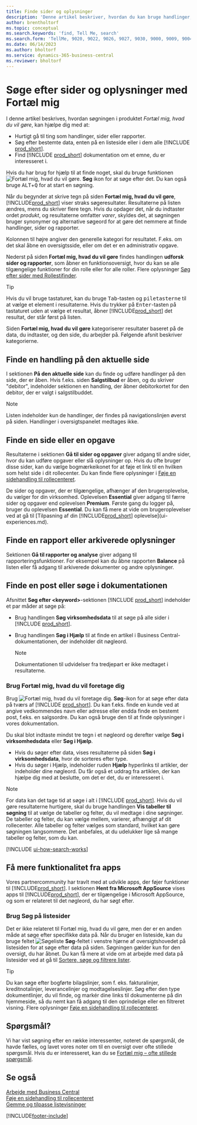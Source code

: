 ```yaml
---
title: Finde sider og oplysninger
description: 'Denne artikel beskriver, hvordan du kan bruge handlinger, sider, rapporter, dokumentation og data samt andre apps og konsulenttjenester.'
author: brentholtorf
ms.topic: conceptual
ms.search.keywords: 'find, Tell Me, search'
ms.search.form: 'TellMe, 9020, 9022, 9026, 9027, 9030, 9000, 9009, 9004, 9005, 9024, 9006, 9007, 9010, 9016, 9017'
ms.date: 06/14/2023
ms.author: bholtorf
ms.service: dynamics-365-business-central
ms.reviewer: bholtorf
---
```

# <a name="finding-pages-and-information-with-tell-me"></a>Søge efter sider og oplysninger med Fortæl mig

I denne artikel beskrives, hvordan søgningen i produktet *Fortæl mig, hvad du vil gøre*, kan hjælpe dig med at: 

* Hurtigt gå til ting som handlinger, sider eller rapporter.
* Søg efter bestemte data, enten på en listeside eller i dem alle [!INCLUDE [prod_short](includes/prod_short.md)].
* Find [!INCLUDE [prod_short](includes/prod_short.md)] dokumentation om et emne, du er interesseret i.

<!-- ![!VIDEO https://go.microsoft.com/fwlink/?linkid=2086048] -->

Hvis du har brug for hjælp til at finde noget, skal du bruge funktionen ![Fortæl mig, hvad du vil gøre.](media/ui-search/search.png "Søg efter side eller rapport") **Søg** ikon for at søge efter det. Du kan også bruge <kbd>ALT</kbd>+<kbd>Q</kbd> for at start en søgning.

Når du begynder at skrive tegn på siden **Fortæl mig, hvad du vil gøre**, [!INCLUDE[prod_short](includes/prod_short.md)] viser straks søgeresultater. Resultaterne på listen ændres, mens du skriver flere tegn. Hvis du opdager det, når du indtaster ordet *produkt*, og resultaterne omfatter *varer*, skyldes det, at søgningen bruger synonymer og alternative søgeord for at gøre det nemmere at finde handlinger, sider og rapporter.

Kolonnen til højre angiver den generelle kategori for resultatet. F.eks. om det skal åbne en oversigtsside, eller om det er en administrativ opgave.  

Nederst på siden **Fortæl mig, hvad du vil gøre** findes handlingen **udforsk sider og rapporter**, som åbner en funktionsoversigt, hvor du kan se alle tilgængelige funktioner for din rolle eller for alle roller. Flere oplysninger [Søg efter sider med Rollestifinder](ui-role-explorer.md).

> [!TIP]  
> Hvis du vil bruge tastaturet, kan du bruge <kbd>Tab</kbd>-tasten og <kbd>piletasterne</kbd> til at vælge et element i resultaterne. Hvis du trykker på <kbd>Enter</kbd>-tasten på tastaturet uden at vælge et resultat, åbner [!INCLUDE[prod_short](includes/prod_short.md)] det resultat, der står først på listen.

Siden **Fortæl mig, hvad du vil gøre** kategoriserer resultater baseret på de data, du indtaster, og den side, du arbejder på. Følgende afsnit beskriver kategorierne.

## <a name="find-an-action-on-the-current-page"></a>Finde en handling på den aktuelle side

I sektionen **På den aktuelle side** kan du finde og udføre handlinger på den side, der er åben. Hvis f.eks. siden **Salgstilbud** er åben, og du skriver "debitor", indeholder sektionen en handling, der åbner debitorkortet for den debitor, der er valgt i salgstilbuddet.

> [!NOTE]  
> Listen indeholder kun de handlinger, der findes på navigationslinjen øverst på siden. Handlinger i oversigtspanelet medtages ikke.  

## <a name="find-a-page-or-a-task"></a>Finde en side eller en opgave

Resultaterne i sektionen **Gå til sider og opgaver** giver adgang til andre sider, hvor du kan udføre opgaver eller slå oplysninger op. Hvis du ofte bruger disse sider, kan du vælge bogmærkeikonet for at føje et link til en hvilken som helst side i dit rollecenter. Du kan finde flere oplysninger i [Føje en sidehandling til rollecenteret](ui-bookmarks.md).

De sider og opgaver, der er tilgængelige, afhænger af den brugeroplevelse, du vælger for din virksomhed. Oplevelsen **Essential** giver adgang til færre sider og opgaver end oplevelsen **Premium**. Første gang du logger på, bruger du oplevelsen **Essential**. Du kan få mere at vide om brugeroplevelser ved at gå til [Tilpasning af din [!INCLUDE[prod_short](includes/prod_short.md)] oplevelse](ui-experiences.md).

## <a name="find-a-report-or-archived-information"></a>Finde en rapport eller arkiverede oplysninger

Sektionen **Gå til rapporter og analyse** giver adgang til rapporteringsfunktioner. For eksempel kan du åbne rapporten **Balance** på listen eller få adgang til arkiverede dokumenter og andre oplysninger.  

## <a name="find-a-record-or-search-the-documentation"></a>Finde en post eller søge i dokumentationen

Afsnittet **Søg efter \<keyword\>**-sektionen [!INCLUDE [prod_short](includes/prod_short.md)] indeholder et par måder at søge på:

* Brug handlingen **Søg virksomhedsdata** til at søge på alle sider i [!INCLUDE [prod_short](includes/prod_short.md)].
* Brug handlingen **Søg i Hjælp** til at finde en artikel i Business Central-dokumentationen, der indeholder dit nøgleord.

  > [!NOTE]  
  > Dokumentationen til udvidelser fra tredjepart er ikke medtaget i resultaterne.

### <a name="use-tell-me-what-you-want-to-do"></a>Brug Fortæl mig, hvad du vil foretage dig

Brug ![Fortæl mig, hvad du vil foretage dig.](media/ui-search/search.png "Søg efter side eller rapport") **Søg**-ikon for at søge efter data på tværs af [!INCLUDE [prod_short](includes/prod_short.md)]. Du kan f.eks. finde en kunde ved at angive vedkommendes navn eller adresse eller endda finde en bestemt post, f.eks. en salgsordre. Du kan også bruge den til at finde oplysninger i vores dokumentation.

Du skal blot indtaste mindst tre tegn i et nøgleord og derefter vælge **Søg i virksomhedsdata** eller **Søg i Hjælp**.

* Hvis du søger efter data, vises resultaterne på siden **Søg i virksomhedsdata**, hvor de sorteres efter type.  
* Hvis du søger i Hjælp, indeholder ruden **Hjælp** hyperlinks til artikler, der indeholder dine nøgleord. Du får også et uddrag fra artiklen, der kan hjælpe dig med at beslutte, om det er det, du er interesseret i.

> [!NOTE]
> For data kan det tage tid at søge i alt i [!INCLUDE [prod_short](includes/prod_short.md)]. Hvis du vil gøre resultaterne hurtigere, skal du bruge handlingen **Vis tabeller til søgning** til at vælge de tabeller og felter, du vil medtage i dine søgninger. De tabeller og felter, du kan vælge mellem, varierer, afhængigt af dit rollecenter. Alle tabeller og felter vælges som standard, hvilket kan gøre søgningen langsommere. Det anbefales, at du udelukker lige så mange tabeller og felter, som du kan.

[!INCLUDE [ui-how-search-works](includes/ui-how-search-works.md)]

## <a name="get-more-functionality-from-apps"></a>Få mere funktionalitet fra apps

Vores partnercommunity har travlt med at udvikle apps, der føjer funktioner til [!INCLUDE[prod_short](includes/prod_short.md)]. I sektionen **Hent fra Microsoft AppSource** vises apps til [!INCLUDE[prod_short](includes/prod_short.md)], der er tilgængelige i Microsoft AppSource, og som er relateret til det nøgleord, du har søgt efter.

### <a name="use-search-on-list-pages"></a>Brug Søg på listesider

Det er ikke relateret til Fortæl mig, hvad du vil gøre, men der er en anden måde at søge efter specifikke data på. Når du bruger en listeside, kan du bruge feltet ![Søgeliste](media/ui-search/search-list.png "Ikonet Søgeoversigt") **Søg**-feltet i venstre hjørne af oversigtshovedet på listesiden for at søge efter data på siden. Søgningen gælder kun for den oversigt, du har åbnet. Du kan få mere at vide om at arbejde med data på listesider ved at gå til [Sortere, søge og filtrere lister](ui-enter-criteria-filters.md).  

> [!TIP]
> Du kan søge efter bogførte bilagslinjer, som f. eks. fakturalinjer, kreditnotalinjer, leverancelinjer og modtagelseslinjer. Søg efter den type dokumentlinjer, du vil finde, og markér dine links til dokumenterne på din hjemmeside, så du nemt kan få adgang til den oprindelige eller en filtreret visning. Flere oplysninger [Føje en sidehandling til rollecenteret](ui-bookmarks.md).

## <a name="questions"></a>Spørgsmål?

Vi har vist søgning efter en række interessenter, noteret de spørgsmål, de havde fælles, og lavet vores noter om til en oversigt over ofte stillede spørgsmål. Hvis du er interesseret, kan du se [Fortæl mig – ofte stillede spørgsmål](ui-search-faq.md).

## <a name="see-also"></a>Se også

[Arbejde med Business Central](ui-work-product.md)  
[Føje en sidehandling til rollecenteret](ui-bookmarks.md)  
[Gemme og tilpasse listevisninger](ui-views.md)  

[!INCLUDE[footer-include](includes/footer-banner.md)]
